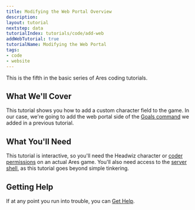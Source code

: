 ```yaml
---
title: Modifying the Web Portal Overview
description: 
layout: tutorial
nextstep: data
tutorialIndex: tutorials/code/add-web
addWebTutorial: true
tutorialName: Modifying the Web Portal
tags:
- code
- website
---
```


This is the fifth in the basic series of Ares coding tutorials.

## What We'll Cover

This tutorial shows you how to add a custom character field to the game.  In our case, we're going to add the web portal side of the [Goals command](/tutorials/code/add-cmd) we added in a previous tutorial.

## What You'll Need

This tutorial is interactive, so you'll need the Headwiz character or [coder permissions](/tutorials/manage/roles.html) on an actual Ares game.  You'll also need access to the [server shell](/tutorials/install/server-shell.html), as this tutorial goes beyond simple tinkering.

## Getting Help

If at any point you run into trouble, you can [Get Help](/feedback.html).
